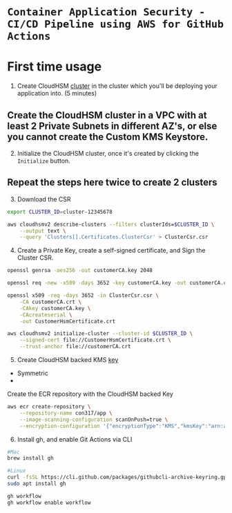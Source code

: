 # `Container Application Security - CI/CD Pipeline using AWS for GitHub Actions`


# First time usage

1. Create CloudHSM [cluster](https://us-west-2.console.aws.amazon.com/cloudhsm/home?region=us-west-2#/clusters/create) in the cluster which you'll be deploying your application into. (5 minutes)

## Create the CloudHSM cluster in a VPC with at least 2 Private Subnets in different AZ's, or else you cannot create the Custom KMS Keystore.

2. Initialize the CloudHSM cluster, once it's created by clicking the `Initialize` button.

## Repeat the steps here twice to create 2 clusters
3. Download the CSR

```bash
export CLUSTER_ID=cluster-12345678

aws cloudhsmv2 describe-clusters --filters clusterIds=$CLUSTER_ID \
    --output text \
    --query 'Clusters[].Certificates.ClusterCsr' > ClusterCsr.csr 
```

4. Create a Private Key, create a self-signed certificate, and Sign the Cluster CSR.

```bash
openssl genrsa -aes256 -out customerCA.key 2048

openssl req -new -x509 -days 3652 -key customerCA.key -out customerCA.crt

openssl x509 -req -days 3652 -in ClusterCsr.csr \
    -CA customerCA.crt \
    -CAkey customerCA.key \
    -CAcreateserial \
    -out CustomerHsmCertificate.crt

aws cloudhsmv2 initialize-cluster --cluster-id $CLUSTER_ID \
    --signed-cert file://CustomerHsmCertificate.crt \
    --trust-anchor file://customerCA.crt
```

5. Create CloudHSM backed KMS [key](https://us-west-2.console.aws.amazon.com/kms/home?region=us-west-2#/kms/keys)

- Symmetric
- 


Create the ECR repository with the CloudHSM backed Key

```bash
aws ecr create-repository \
    --repository-name con317/app \
    --image-scanning-configuration scanOnPush=true \
    --encryption-configuration '{"encryptionType":"KMS","kmsKey":"arn:aws:kms:us-west-2:key/19b4a2d3-0319-4afa-8sd9-123456}}'
```

6. Install gh, and enable Git Actions via CLI

```bash
#Mac
brew install gh

#Linux
curl -fsSL https://cli.github.com/packages/githubcli-archive-keyring.gpg | sudo gpg --dearmor -o /usr/share/keyrings/githubcli-archive-keyring.gpg
sudo apt install gh
```

```bash
gh workflow
gh workflow enable workflow
```

